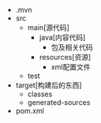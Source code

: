 
+ .mvn
+ src
	+ main[源代码]
		+ java[内容代码]
			+ 包及相关代码 
		+ resources[资源]
			+ xml配置文件
	+ test
+ target[构建后的东西]
	+ classes
	+ generated-sources
+ pom.xml







